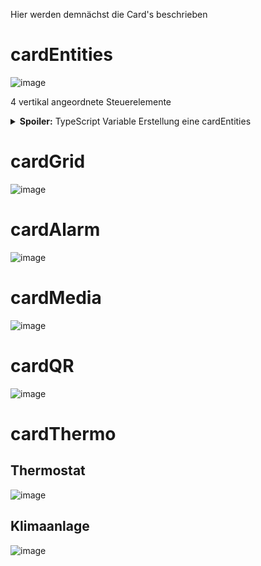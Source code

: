Hier werden demnächst die Card's beschrieben

# cardEntities
![image](https://user-images.githubusercontent.com/102996011/190120141-13da0024-261d-4cd9-a104-13416c224004.png)

4 vertikal angeordnete Steuerelemente

<details>
  <summary><b>Spoiler:</b> TypeScript Variable Erstellung eine cardEntities</summary>
var Sprechender_Seitenname: PageEntities =
{
    "type": "cardEntities",
    "heading": "Deine Überschrift",
    "useColor": true,
    "subPage": false,
    "parent": undefined,
    "items": [
        <PageItem>{ id: "Dein_Erstellter_Alias_1", Weitere Parameter siehe Alias Definition },
        <PageItem>{ id: "Dein_Erstellter_Alias_2", Weitere Parameter siehe Alias Definition },
        <PageItem>{ id: "Dein_Erstellter_Alias_3", Weitere Parameter siehe Alias Definition },
        <PageItem>{ id: "Dein_Erstellter_Alias_4", Weitere Parameter siehe Alias Definition }
    ]
};
</details>

# cardGrid
![image](https://user-images.githubusercontent.com/102996011/190120023-c9e0477c-0d06-4484-af27-be2f6fe810d3.png)

# cardAlarm
![image](https://user-images.githubusercontent.com/102996011/190120272-82c6b418-c9dc-4338-a0a3-53da8bec0bac.png)

# cardMedia
![image](https://user-images.githubusercontent.com/102996011/190122037-00514a10-513f-42a6-b81b-fd57c0ea3381.png)

# cardQR
![image](https://user-images.githubusercontent.com/102996011/190121115-436dc34d-3a89-4809-a3c6-2c6132938fd1.png)

# cardThermo
## Thermostat
![image](https://user-images.githubusercontent.com/102996011/190120470-f0b84f87-dc46-4cf2-8e08-598331168aab.png)

## Klimaanlage
![image](https://user-images.githubusercontent.com/102996011/190120711-59097159-847e-49d7-9545-a460dc271d13.png)

